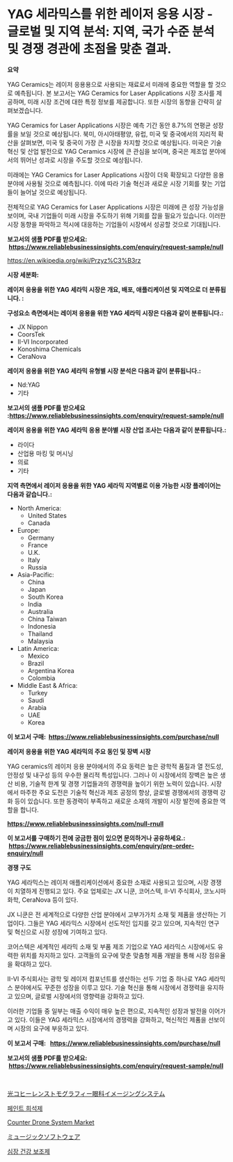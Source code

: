 <p><h1>YAG 세라믹스를 위한 레이저 응용 시장 - 글로벌 및 지역 분석: 지역, 국가 수준 분석 및 경쟁 경관에 초점을 맞춘 결과.</h1></p><p><strong>요약</strong></p>
<p><p>YAG Ceramics는 레이저 응용용으로 사용되는 재료로서 미래에 중요한 역할을 할 것으로 예측됩니다. 본 보고서는 YAG Ceramics for Laser Applications 시장 조사를 제공하며, 미래 시장 조건에 대한 특정 정보를 제공합니다. 또한 시장의 동향을 간략히 살펴보겠습니다.</p><p>YAG Ceramics for Laser Applications 시장은 예측 기간 동안 8.7%의 연평균 성장률을 보일 것으로 예상됩니다. 북미, 아시아태평양, 유럽, 미국 및 중국에서의 지리적 확산을 살펴보면, 미국 및 중국이 가장 큰 시장을 차지할 것으로 예상됩니다. 미국은 기술 혁신 및 산업 발전으로 YAG Ceramics 시장에 큰 관심을 보이며, 중국은 제조업 분야에서의 뛰어난 성과로 시장을 주도할 것으로 예상됩니다.</p><p>미래에는 YAG Ceramics for Laser Applications 시장이 더욱 확장되고 다양한 응용 분야에 사용될 것으로 예측됩니다. 이에 따라 기술 혁신과 새로운 시장 기회를 찾는 기업들이 늘어날 것으로 예상됩니다.</p><p>전체적으로 YAG Ceramics for Laser Applications 시장은 미래에 큰 성장 가능성을 보이며, 국내 기업들이 미래 시장을 주도하기 위해 기회를 잡을 필요가 있습니다. 이러한 시장 동향을 파악하고 적시에 대응하는 기업들이 시장에서 성공할 것으로 기대됩니다.</p></p>
<p><strong>보고서의 샘플 PDF를 받으세요: &nbsp;<a href="https://www.reliablebusinessinsights.com/enquiry/request-sample/null">https://www.reliablebusinessinsights.com/enquiry/request-sample/null</a></strong></p>
<p><a href="https://en.wikipedia.org/wiki/Przyz%C3%B3rz">https://en.wikipedia.org/wiki/Przyz%C3%B3rz</a></p>
<p><strong>시장 세분화:</strong></p>
<p><strong> 레이저 응용을 위한 YAG 세라믹 시장은 개요, 배포, 애플리케이션 및 지역으로 더 분류됩니다. :</strong></p>
<p><strong>구성요소 측면에서는 레이저 응용을 위한 YAG 세라믹 시장은 다음과 같이 분류됩니다.:</strong></p>
<p><ul><li>JX Nippon</li><li>CoorsTek</li><li>II-VI Incorporated</li><li>Konoshima Chemicals</li><li>CeraNova</li></ul></p>
<p><strong> 레이저 응용을 위한 YAG 세라믹 유형별 시장 분석은 다음과 같이 분류됩니다.:</strong></p>
<p><ul><li>Nd:YAG</li><li>기타</li></ul></p>
<p><strong>보고서의 샘플 PDF를 받으세요 :<a href="https://www.reliablebusinessinsights.com/enquiry/request-sample/null">https://www.reliablebusinessinsights.com/enquiry/request-sample/null</a></strong></p>
<p><strong> 레이저 응용을 위한 YAG 세라믹 응용 분야별 시장 산업 조사는 다음과 같이 분류됩니다.:</strong></p>
<p><ul><li>라이다</li><li>산업용 마킹 및 머시닝</li><li>의료</li><li>기타</li></ul></p>
<p><strong>지역 측면에서 레이저 응용을 위한 YAG 세라믹 지역별로 이용 가능한 시장 플레이어는 다음과 같습니다.:</strong></p>
<p><ul>
    <li>
        North America:
        <ul>
            <li>United States</li>
            <li>Canada</li>
        </ul>
    </li>
    <li>
        Europe:
        <ul>
            <li>Germany</li>
            <li>France</li>
            <li>U.K.</li>
            <li>Italy</li>
            <li>Russia</li>
        </ul>
    </li>
    <li>
        Asia-Pacific:
        <ul>
            <li>China</li>
            <li>Japan</li>
            <li>South Korea</li>
            <li>India</li>
            <li>Australia</li>
            <li>China Taiwan</li>
            <li>Indonesia</li>
            <li>Thailand</li>
            <li>Malaysia</li>
        </ul>
    </li>
    <li>
        Latin America:
        <ul>
            <li>Mexico</li>
            <li>Brazil</li>
            <li>Argentina Korea</li>
            <li>Colombia</li>
        </ul>
    </li>
    <li>
        Middle East & Africa:
        <ul>
            <li>Turkey</li>
            <li>Saudi</li>
            <li>Arabia</li>
            <li>UAE</li>
            <li>Korea</li>
        </ul>
    </li>
    </ul></p>
<p><strong>이 보고서 구매: &nbsp;<a href="https://www.reliablebusinessinsights.com/purchase/null">https://www.reliablebusinessinsights.com/purchase/null</a></strong></p>
<p><strong>레이저 응용을 위한 YAG 세라믹의 주요 동인 및 장벽 시장</strong></p>
<p><p>YAG ceramics의 레이저 응용 분야에서의 주요 동력은 높은 광학적 품질과 열 전도성, 안정성 및 내구성 등의 우수한 물리적 특성입니다. 그러나 이 시장에서의 장벽은 높은 생산 비용, 기술적 한계 및 경쟁 기업들과의 경쟁력을 높이기 위한 노력이 있습니다. 시장에서 마주한 주요 도전은 기술적 혁신과 제조 공정의 향상, 글로벌 경쟁에서의 경쟁력 강화 등이 있습니다. 또한 동경력이 부족하고 새로운 소재의 개발이 시장 발전에 중요한 역할을 합니다.</p></p>
<p><strong><a href="https://www.reliablebusinessinsights.com/null-rnull">https://www.reliablebusinessinsights.com/null-rnull</a></strong></p>
<p><strong>이 보고서를 구매하기 전에 궁금한 점이 있으면 문의하거나 공유하세요.: &nbsp;<a href="https://www.reliablebusinessinsights.com/enquiry/pre-order-enquiry/null">https://www.reliablebusinessinsights.com/enquiry/pre-order-enquiry/null</a></strong></p>
<p><strong>경쟁 구도</strong></p>
<p><p>YAG 세라믹스는 레이저 애플리케이션에서 중요한 소재로 사용되고 있으며, 시장 경쟁이 치열하게 진행되고 있다. 주요 업체로는 JX 니쿤, 코어스텍, II-VI 주식회사, 코노시마 화학, CeraNova 등이 있다. </p><p>JX 니쿤은 전 세계적으로 다양한 산업 분야에서 고부가가치 소재 및 제품을 생산하는 기업이다. 그들은 YAG 세라믹스 시장에서 선도적인 입지를 갖고 있으며, 지속적인 연구 및 혁신으로 시장 성장에 기여하고 있다.</p><p>코어스텍은 세계적인 세라믹 소재 및 부품 제조 기업으로 YAG 세라믹스 시장에서도 유력한 위치를 차지하고 있다. 고객들의 요구에 맞춘 맞춤형 제품 개발을 통해 시장 점유율을 확대하고 있다.</p><p>II-VI 주식회사는 광학 및 레이저 컴포넌트를 생산하는 선두 기업 중 하나로 YAG 세라믹스 분야에서도 꾸준한 성장을 이루고 있다. 기술 혁신을 통해 시장에서 경쟁력을 유지하고 있으며, 글로벌 시장에서의 영향력을 강화하고 있다.</p><p>이러한 기업들 중 일부는 매출 수익이 매우 높은 편으로, 지속적인 성장과 발전을 이어가고 있다. 이들은 YAG 세라믹스 시장에서의 경쟁력을 강화하고, 혁신적인 제품을 선보이며 시장의 요구에 부응하고 있다.</p></p>
<p><strong>이 보고서 구매: &nbsp; <a href="https://www.reliablebusinessinsights.com/purchase/null">https://www.reliablebusinessinsights.com/purchase/null</a></strong></p>
<p><strong>보고서의 샘플 PDF를 받으세요: &nbsp;<a href="https://www.reliablebusinessinsights.com/enquiry/request-sample/null">https://www.reliablebusinessinsights.com/enquiry/request-sample/null</a></strong><strong></strong></p>
<p>&nbsp;</p>
<p><p><a href="https://github.com/TerrellConn/Market-Research-Report-List-2/blob/main/7036749108109.md">光コヒーレンストモグラフィー眼科イメージングシステム</a></p><p><a href="https://medium.com/@sherlock567567/%ED%8E%98%EC%9D%B8%ED%8A%B8-%EC%8B%9C%EB%A9%98%ED%8A%B8-%EC%8B%9C%EC%9E%A5-%EC%A0%84%EB%A7%9D-%EC%99%84%EB%B2%BD%ED%95%9C-%EC%82%B0%EC%97%85-%EB%B6%84%EC%84%9D-2024%EB%85%84%EB%B6%80%ED%84%B0-2031%EB%85%84%EA%B9%8C%EC%A7%80-31c566eb5d09">페인트 희석제</a></p><p><a href="https://github.com/JameTravis/Market-Research-Report-List-6/blob/main/counter-drone-system-market.md">Counter Drone System Market</a></p><p><a href="https://medium.com/@bonniehoppe1/2024-%E5%B9%B4%E3%81%8B%E3%82%89-2031-%E5%B9%B4%E3%81%BE%E3%81%A7%E3%81%AE%E9%9F%B3%E6%A5%BD%E3%82%BD%E3%83%95%E3%83%88%E3%82%A6%E3%82%A7%E3%82%A2%E5%B8%82%E5%A0%B4%E3%81%AE%E4%BA%88%E6%B8%AC-155-%E3%83%9A%E3%83%BC%E3%82%B8%E3%81%AB%E3%82%8F%E3%81%9F%E3%82%8B%E3%82%B0%E3%83%AD%E3%83%BC%E3%83%90%E3%83%AB%E5%B8%82%E5%A0%B4%E5%8B%95%E5%90%91%E3%81%A8%E5%88%86%E6%9E%90-dc458438c8c8">ミュージックソフトウェア</a></p><p><a href="https://medium.com/@leonidasalazar756/%EA%B8%80%EB%A1%9C%EB%B2%8C-%EC%8B%AC%EC%9E%A5-%EA%B1%B4%EA%B0%95-%EB%B3%B4%EC%A1%B0%EC%A0%9C-%EC%8B%9C%EC%9E%A5-%EC%A0%9C%ED%92%88-%EC%9C%A0%ED%98%95%EB%B3%84-%EC%9D%91%EC%9A%A9%ED%94%84%EB%A1%9C%EA%B7%B8%EB%9E%A8%EB%B3%84-%EC%A7%80%EC%97%AD%EB%B3%84-%EB%B0%8F-%EA%B8%B0%EC%97%85%EB%B3%84-%EC%82%B0%EC%97%85-%EC%84%B8%EA%B7%B8%EB%A8%BC%ED%8A%B8-%EC%A0%84%EB%A7%9D-%EC%8B%9C%EC%9E%A5-%ED%8F%89%EA%B0%80-%EA%B2%BD%EC%9F%81-%EC%8B%9C%EB%82%98%EB%A6%AC%EC%98%A4-%ED%8A%B8%EB%A0%8C%EB%93%9C-%EB%B0%8F-%EC%98%88%EC%B8%A1-2024-2031-f05f52069a28">심장 건강 보조제</a></p></p>